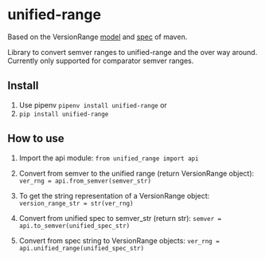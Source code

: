 # unified-range

Based on the VersionRange [model](https://github.com/apache/maven/tree/master/maven-artifact/src/main/java/org/apache/maven/artifact/versioning) and [spec](https://maven.apache.org/enforcer/enforcer-rules/versionRanges.html) of maven. 

Library to convert semver ranges to unified-range and the over way around.
Currently only supported for comparator semver ranges.

## Install
1. Use pipenv 
`pipenv install unified-range`
or 
2. `pip install unified-range`

## How to use
1. Import the api module:
`from unified_range import api`

2. Convert from semver to the unified range (return VersionRange object):
`ver_rng = api.from_semver(semver_str)`

3. To get the string representation of a VersionRange object:
`version_range_str = str(ver_rng)`

3. Convert from unified spec to semver_str (return str):
`semver = api.to_semver(unified_spec_str)`

4. Convert from spec string to VersionRange objects:
`ver_rng = api.unified_range(unified_spec_str)`

